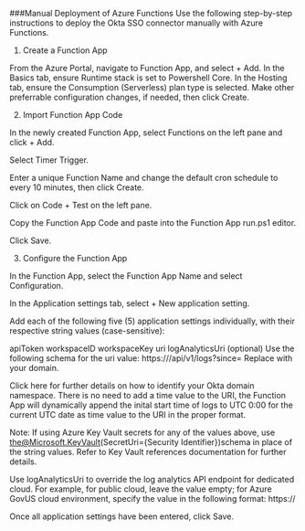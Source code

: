 ###Manual Deployment of Azure Functions
Use the following step-by-step instructions to deploy the Okta SSO connector manually with Azure Functions.

1. Create a Function App

From the Azure Portal, navigate to Function App, and select + Add.
In the Basics tab, ensure Runtime stack is set to Powershell Core.
In the Hosting tab, ensure the Consumption (Serverless) plan type is selected.
Make other preferrable configuration changes, if needed, then click Create.

2. Import Function App Code

In the newly created Function App, select Functions on the left pane and click + Add.

Select Timer Trigger.

Enter a unique Function Name and change the default cron schedule to every 10 minutes, then click Create.

Click on Code + Test on the left pane.

Copy the Function App Code and paste into the Function App run.ps1 editor.

Click Save.

3. Configure the Function App

In the Function App, select the Function App Name and select Configuration.

In the Application settings tab, select + New application setting.

Add each of the following five (5) application settings individually, with their respective string values (case-sensitive):

 apiToken
 workspaceID
 workspaceKey
 uri
 logAnalyticsUri (optional)
Use the following schema for the uri value: https://<OktaDomain>/api/v1/logs?since= Replace <OktaDomain> with your domain. 
 
 Click here for further details on how to identify your Okta domain namespace. There is no need to add a time value to the URI, the Function App will dynamically append the inital start time of logs to UTC 0:00 for the current UTC date as time value to the URI in the proper format.
 
Note: If using Azure Key Vault secrets for any of the values above, use the@Microsoft.KeyVault(SecretUri={Security Identifier})schema in place of the string values. Refer to Key Vault references documentation for further details.
 
Use logAnalyticsUri to override the log analytics API endpoint for dedicated cloud. For example, for public cloud, leave the value empty; for Azure GovUS cloud environment, specify the value in the following format: https://
 
Once all application settings have been entered, click Save.
